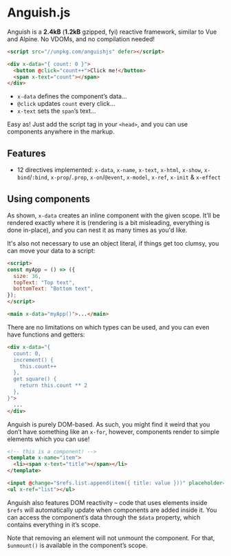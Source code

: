 # Anguish.js

Anguish is a **2.4kB** (**1.2kB** gzipped, fyi) reactive framework, similar to Vue and Alpine. No VDOMs, and no
compilation needed!

``` html
<script src="//unpkg.com/anguishjs" defer></script>

<div x-data="{ count: 0 }">
  <button @click="count++">Click me!</button>
  <span x-text="count"></span>
</div>
```

- `x-data` defines the component’s data…
- `@click` updates `count` every click…
- `x-text` sets the `span`’s text…

Easy as! Just add the script tag in your `<head>`, and you can use components anywhere in the markup.

## Features

- 12 directives implemented: `x-data`, `x-name`, `x-text`, `x-html`, `x-show`, `x-bind`/`:bind`, `x-prop`/`.prop`,
  `x-on`/`@event`, `x-model`, `x-ref`, `x-init` & `x-effect`

## Using components

As shown, `x-data` creates an inline component with the given scope. It’ll be rendered exactly where it is (rendering is
a bit misleading, everything is done in-place), and you can nest it as many times as you'd like.

It's also not necessary to use an object literal, if things get too clumsy, you can move your data to a script:

```html
<script>
const myApp = () => ({
  size: 36,
  topText: "Top text",
  bottomText: "Bottom text",
});
</script>

<main x-data="myApp()">...</main>
```

There are no limitations on which types can be used, and you can even have functions and getters:

```html
<div x-data="{
  count: 0,
  increment() {
    this.count++
  },
  get square() {
    return this.count ** 2
  },
}">
  ...
</div>
```

Anguish is purely DOM-based. As such, you might find it weird that you don’t have something like an `x-for`, however,
components render to simple elements which you can use!

``` html
<!-- this is a component! -->
<template x-name="item">
  <li><span x-text="title"></span></li>
</template>

<input @change="$refs.list.append(item({ title: value }))" placeholder="Add an item...">
<ul x-ref="list"></ul>
```

Anguish also features DOM reactivity – code that uses elements inside `$refs` will automatically update when components
are added inside it. You can access the component’s data through the `$data` property, which contains everything in it’s
scope.

Note that removing an element will not unmount the component. For that, `$unmount()` is available in the component’s
scope.
